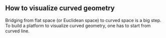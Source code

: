 ## How to visualize curved geometry
Bridging from flat space (or Euclidean space) to curved space is a big step. To build a platform to visualize curved geometry, one has to start from curved line. 
